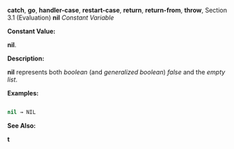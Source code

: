**catch**, **go**, **handler-case**, **restart-case**, **return**, **return-from**, **throw**, Section 3.1 (Evaluation) **nil** *Constant Variable* 



**Constant Value:** 



**nil**. 



**Description:** 



**nil** represents both *boolean* (and *generalized boolean*) *false* and the *empty list*. 



**Examples:**
```lisp

nil → NIL 

```
**See Also:** 



**t** 















